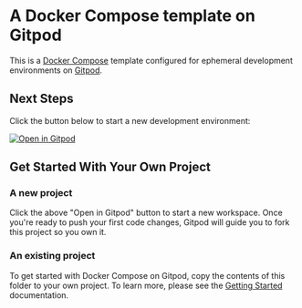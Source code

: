 # A Docker Compose template on Gitpod

This is a [Docker Compose](https://docs.docker.com/compose/) template configured for ephemeral development environments on [Gitpod](https://www.gitpod.io/).

## Next Steps

Click the button below to start a new development environment:

[![Open in Gitpod](https://gitpod.io/button/open-in-gitpod.svg)](https://gitpod.io/#[https://github.com/gitpod-io/template-docker-compose](https://github.com/RubusFruticosus74/divi-docker-gitpod))

## Get Started With Your Own Project

### A new project

Click the above "Open in Gitpod" button to start a new workspace. Once you're ready to push your first code changes, Gitpod will guide you to fork this project so you own it.

### An existing project

To get started with Docker Compose on Gitpod, copy the contents of this folder to your own project. To learn more, please see the [Getting Started](https://www.gitpod.io/docs/getting-started) documentation.
